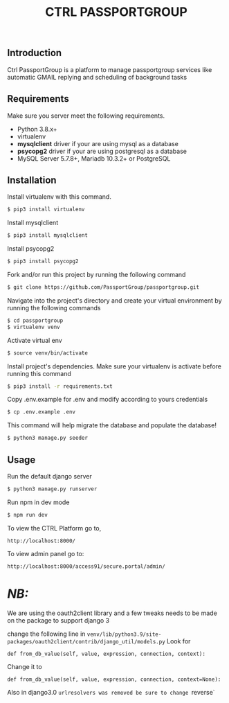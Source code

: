 <p align="center">
    <h1 align="center">CTRL PASSPORTGROUP</h1>
    <br/>
</p>

## Introduction
Ctrl PassportGroup is a platform to manage passportgroup services like automatic GMAIL replying and scheduling of background tasks

## Requirements
Make sure you server meet the following requirements.
- Python 3.8.x+
- virtualenv
- **mysqlclient** driver if your are using mysql as a database
- **psycopg2** driver if your are using postgresql as a database
- MySQL Server 5.7.8+, Mariadb 10.3.2+ or PostgreSQL

## Installation
Install virtualenv with this command.
``` bash
$ pip3 install virtualenv
```

Install mysqlclient
``` bash
$ pip3 install mysqlclient
```

Install psycopg2
``` bash
$ pip3 install psycopg2
```

Fork and/or run this project by running the following command
``` bash
$ git clone https://github.com/PassportGroup/passportgroup.git
```

Navigate into the project's directory and create your virtual environment by running the following commands
``` bash
$ cd passportgroup
$ virtualenv venv
```

Activate virtual env
``` bash
$ source venv/bin/activate
```

Install project's dependencies.
Make sure your virtualenv is activate before running this command
``` bash
$ pip3 install -r requirements.txt
```

Copy .env.example for .env and modify according to yours credentials
``` bash
$ cp .env.example .env
```

This command will help migrate the database and populate the database!
```bash
$ python3 manage.py seeder
```

## Usage

Run the default django server
```bash
$ python3 manage.py runserver
```

Run npm in dev mode
```bash
$ npm run dev
```

To view the CTRL Platform go to, 
```
http://localhost:8000/
```

To view admin panel go to:
```
http://localhost:8000/access91/secure.portal/admin/
```


***NB:***
======

We are using the oauth2client library and a few tweaks needs to be made on the package to 
support django 3

change the following line in `venv/lib/python3.9/site-packages/oauth2client/contrib/django_util/models.py`
Look for 

`def from_db_value(self, value, expression, connection, context):`

Change it to 

`def from_db_value(self, value, expression, connection, context=None):`

Also in django3.0 `urlresolvers was removed be sure to change `reverse`